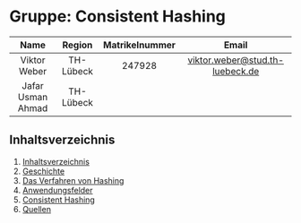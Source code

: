 # Gruppe: Consistent Hashing  

|       Name        |  Region   | Matrikelnummer |              Email              |
| :---------------: | :-------: | :------------: | :-----------------------------: |
|   Viktor Weber    | TH-Lübeck |     247928     | viktor.weber@stud.th-luebeck.de |
| Jafar Usman Ahmad | TH-Lübeck |                |                                 |

## Inhaltsverzeichnis  

1. [Inhaltsverzeichnis](README.md)  
2. [Geschichte](02_Geschichte.md)  
3. [Das Verfahren von Hashing](03_DasVerfahren.md)  
4. [Anwendungsfelder](04_Anwendungsfelder.md)  
5. [Consistent Hashing](05_ConsistentHashing.md)  
6. [Quellen](06_Quellen.md)  